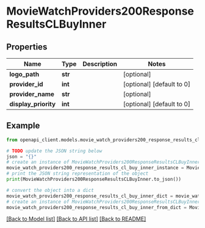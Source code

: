 # MovieWatchProviders200ResponseResultsCLBuyInner


## Properties

Name | Type | Description | Notes
------------ | ------------- | ------------- | -------------
**logo_path** | **str** |  | [optional] 
**provider_id** | **int** |  | [optional] [default to 0]
**provider_name** | **str** |  | [optional] 
**display_priority** | **int** |  | [optional] [default to 0]

## Example

```python
from openapi_client.models.movie_watch_providers200_response_results_cl_buy_inner import MovieWatchProviders200ResponseResultsCLBuyInner

# TODO update the JSON string below
json = "{}"
# create an instance of MovieWatchProviders200ResponseResultsCLBuyInner from a JSON string
movie_watch_providers200_response_results_cl_buy_inner_instance = MovieWatchProviders200ResponseResultsCLBuyInner.from_json(json)
# print the JSON string representation of the object
print(MovieWatchProviders200ResponseResultsCLBuyInner.to_json())

# convert the object into a dict
movie_watch_providers200_response_results_cl_buy_inner_dict = movie_watch_providers200_response_results_cl_buy_inner_instance.to_dict()
# create an instance of MovieWatchProviders200ResponseResultsCLBuyInner from a dict
movie_watch_providers200_response_results_cl_buy_inner_from_dict = MovieWatchProviders200ResponseResultsCLBuyInner.from_dict(movie_watch_providers200_response_results_cl_buy_inner_dict)
```
[[Back to Model list]](../README.md#documentation-for-models) [[Back to API list]](../README.md#documentation-for-api-endpoints) [[Back to README]](../README.md)


